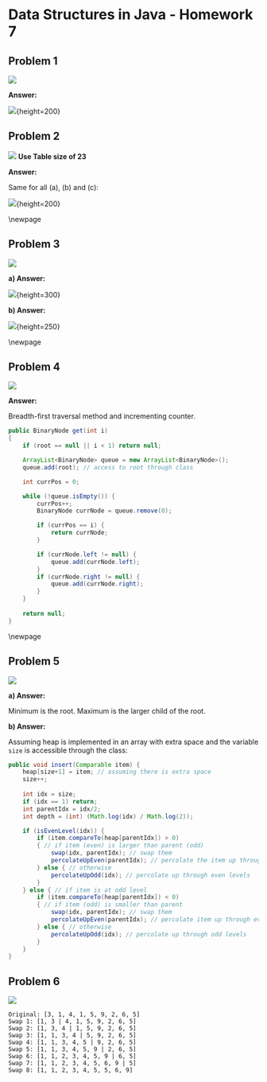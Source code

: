 # Data Structures in Java - Homework 7

## Problem 1

![](ex5_1.png)

__Answer:__

![](ans1.png){height=200}

## Problem 2

![](ex5_2.png)
__Use Table size of 23__

__Answer:__

Same for all (a), (b) and (c):

![](ans2.png){height=200}

\newpage

## Problem 3

![](ex6_2.png)

__a) Answer:__

![](ans3a.png){height=300}


__b) Answer:__

![](ans3b.png){height=250}

\newpage

## Problem 4

![](ex6_16.png)

__Answer:__

Breadth-first traversal method and incrementing counter.

```java
public BinaryNode get(int i)
{
    if (root == null || i < 1) return null;

    ArrayList<BinaryNode> queue = new ArrayList<BinaryNode>();
    queue.add(root); // access to root through class

    int currPos = 0;

    while (!queue.isEmpty()) {
        currPos++;
        BinaryNode currNode = queue.remove(0);

        if (currPos == i) {
            return currNode;
        }

        if (currNode.left != null) {
            queue.add(currNode.left);
        }
        if (currNode.right != null) {
            queue.add(currNode.right);
        }
    }
    
    return null;
}
```

\newpage

## Problem 5

![](ex6_18.png)

__a) Answer:__

Minimum is the root.
Maximum is the larger child of the root.

__b) Answer:__

Assuming heap is implemented in an array with extra space and the variable `size` is accessible through the class:

```java
public void insert(Comparable item) {
    heap[size+1] = item; // assuming there is extra space
    size++;
    
    int idx = size;
    if (idx == 1) return;
    int parentIdx = idx/2;
    int depth = (int) (Math.log(idx) / Math.log(2));

    if (isEvenLevel(idx)) {
        if (item.compareTo(heap[parentIdx]) > 0) 
        { // if item (even) is larger than parent (odd)
            swap(idx, parentIdx); // swap them
            percolateUpEven(parentIdx); // percolate the item up through odd levels
        } else { // otherwise
            percolateUpOdd(idx); // percolate up through even levels
        }
    } else { // if item is at odd level
        if (item.compareTo(heap[parentIdx]) < 0) 
        { // if item (odd) is smaller than parent
            swap(idx, parentIdx); // swap them
            percolateUpEven(parentIdx); // percolate item up through even levels 
        } else { // otherwise
            percolateUpOdd(idx); // percolate up through odd levels
        }
    }
}

```


## Problem 6

![](ex7_1.png)

```
Original: [3, 1, 4, 1, 5, 9, 2, 6, 5]
Swap 1: [1, 3 | 4, 1, 5, 9, 2, 6, 5]
Swap 2: [1, 3, 4 | 1, 5, 9, 2, 6, 5]
Swap 3: [1, 1, 3, 4 | 5, 9, 2, 6, 5]
Swap 4: [1, 1, 3, 4, 5 | 9, 2, 6, 5]
Swap 5: [1, 1, 3, 4, 5, 9 | 2, 6, 5]
Swap 6: [1, 1, 2, 3, 4, 5, 9 | 6, 5]
Swap 7: [1, 1, 2, 3, 4, 5, 6, 9 | 5]
Swap 8: [1, 1, 2, 3, 4, 5, 5, 6, 9]
```